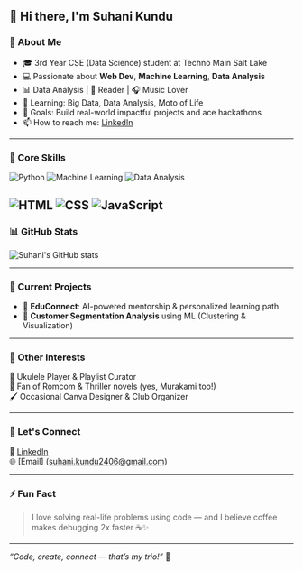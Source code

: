## 👋 Hi there, I'm Suhani Kundu

### 🚀 About Me
- 🎓 3rd Year CSE (Data Science) student at Techno Main Salt Lake  
- 💻 Passionate about **Web Dev**, **Machine Learning**, **Data Analysis**  
- 📊 Data Analysis | 🎨 Reader | 🎧 Music Lover  
- 🧠 Learning: Big Data, Data Analysis, Moto of Life
- 🎯 Goals: Build real-world impactful projects and ace hackathons
- 📫 How to reach me: [LinkedIn](https://www.linkedin.com/in/suhanikundu)

---

### 🧠 Core Skills
![Python](https://img.shields.io/badge/-Python-3776AB?style=for-the-badge&logo=python&logoColor=white)
![Machine Learning](https://img.shields.io/badge/-Machine%20Learning-brightgreen?style=for-the-badge)
![Data Analysis](https://img.shields.io/badge/-Data%20Analysis-blue?style=for-the-badge)

![HTML](https://img.shields.io/badge/-HTML-E34F26?style=for-the-badge&logo=html5&logoColor=white)
![CSS](https://img.shields.io/badge/-CSS-1572B6?style=for-the-badge&logo=css3&logoColor=white)
![JavaScript](https://img.shields.io/badge/-JavaScript-F7DF1E?style=for-the-badge&logo=javascript&logoColor=black)
---

### 📊 GitHub Stats
![Suhani's GitHub stats](https://github-readme-stats.vercel.app/api?username=suhanikundu&show_icons=true&theme=radical)

---

### 🎯 Current Projects
- 🤖 **EduConnect**: AI-powered mentorship & personalized learning path
- 💼 **Customer Segmentation Analysis** using ML (Clustering & Visualization)

---

### 🧩 Other Interests
🎵 Ukulele Player & Playlist Curator  
📖 Fan of Romcom & Thriller novels (yes, Murakami too!)  
🖌️ Occasional Canva Designer & Club Organizer

---

### 💬 Let's Connect
🔗 [LinkedIn](https://www.linkedin.com/in/suhanikundu)  
🌐 [Email] (suhani.kundu2406@gmail.com)

---

### ⚡ Fun Fact
> I love solving real-life problems using code — and I believe coffee makes debugging 2x faster ☕✨

---

_“Code, create, connect — that’s my trio!”_ 💫
```
